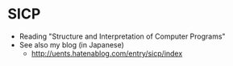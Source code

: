 SICP
============

- Reading "Structure and Interpretation of Computer Programs"
- See also my blog (in Japanese)
  - http://uents.hatenablog.com/entry/sicp/index
